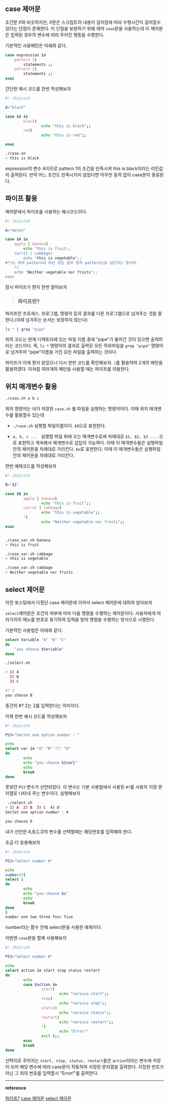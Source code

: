 ## case 제어문
조건문 if와 비슷하지만, if문은 스크립트의 내용이 길어짐에 따라 수행시간이 길어질수 있다는 단점이 존재한다.
이 단점을 보완하기 위해 제어 `case`문을 사용하는데 이 제어문은 입력된 경우의 변수에 따라 주어진 행동을 수행한다.

기본적인 사용패턴은 아래와 같다.

```bash
case expression in
	pattern 1)
    	statements ;;
    pattern 2)
    	statements ;;
esac
```

간단한 예시 코드를 한번 작성해보자

```bash
#! /bin/zsh

A="black"

case $A in
        black)
                echo "this is black";;
        red)
                echo "this is red";;

esac

./case.sh
> this is black
```
expression이 변수 A이므로 pattern 1의 조건을 만족시켜 this is black이라는 리턴값이 출력된다.
만약 어느 조건도 만족시키지 않았다면 아무런 동작 없이 case문이 종료된다.

## 파이프 활용
제어문에서 파이프를 사용하는 예시코드이다.

```bash
#! /bin/zsh

A="melon"

case $A in
	apple | banana)
    	echo "this is fruit;;
    carrit | cabbage)
    	echo "this is vegetable";;
#*)는 위의 pattern이 아닌 모든 값이 밑의 pattern으로 넘긴다는 뜻이다.
    *)
    echo "Neither vegetable nor fruits";;
esac
```

잠시 파이프가 뭔지 한번 알아보자
>### 파이프란?
파이프란 프로세스. 프로그램, 명령어 등의 결과를 다른 프로그램으로 넘겨주는 것을 말한다.(이때 넘겨주는 순서는 보장하지 않는다)
```bash
ls * | grep "pipe"
```
위의 코드는 현재 디렉토리에 있는 파일 이름 중에 "pipe"가 들어간 것이 있으면 출력하라는 코드이다.
즉, `ls *` 명령어의 결과로 출력된 모든 하위파일을 `grep "pipe"` 명령어로 넘겨주어 "pipe"이름을 가진 모든 파일을 출력하는 것이다.

파이프가 이제 뭔지 알았으니 다시 한번 코드를 확인해보자.
`|`를 활용하여 2개의 패턴을 활용하였다. 이처럼 여러개의 패턴을 사용할 때는 파이프를 이용한다.

## 위치 매개변수 활용
```bash
./case.sh a b c
```
위의 명령어는 내가 저장한 `case.sh` 쉘 파일을 실행하는 명령어이다. 
이때 위치 매개변수를 활용할수 있는데

- `./case.sh`
실행할 파일이름이다. `$0`으로 표현한다.

- `a, b, c ... `
실행할 파일 뒤에 오는 매개변수로써 차례대로 `$1, $2, $3 ....`으로 표현하고 계속해서 매개변수로 삽입이 가능하다.
이때 이 매개변수들은 실행파일안의 제어문을 차례대로 가리킨다.
`$x`로 표현한다.
이때 이 매개변수들은 실행파일안의 제어문을 차례대로 가리킨다.

한번 예제코드를 작성해보자

```bash
#! /bin/zsh

B="$1"

case $B in
        apple | banana)
                echo "this is fruit";;
        carrot | cabbage)
                echo "this is vegetable";;
        *)
                echo "Neither vegetable nor fruits";;
esac


./case_var.sh banana
> this is fruit

./case_var.sh cabbage
> this is vegetable

./case_var.sh cabbage
> Neither vegetable nor fruits
```


## select 제어문
이전 포스팅에서 다뤘던 case 제어문에 이어서 select 제어문에 대하여 알아보자

`select`제어문은 조건의 여부에 따라 다음 명령을 수행하는 제어문이다.
사용자에게 여러가지의 메뉴를 번호로 표기하여 입력을 받아 명령을 수행하는 방식으로 시행된다.

기본적인 사용법은 아래와 같다.

```bash
select Variable "A" "B" "C"
do
	"you choose $Variable"
done

./select.sh

> 1) A
  2) B
  3) C

#? 2
you choose B
```
중간의 #? 2는 2를 입력한다는 의미이다.

이제 한번 예시 코드를 작성해보자
```bash
#! /bin/zsh

PS3="Seclet one option number : "

echo
select var in "A" "B" "C" "D"
do
        echo
        echo "you choose ${var}"
        echo
        break
done
```
못보던 `PS3` 변수가 선언되었다.
이 변수는 기본 사용법에서 사용된 `#?`를 사용자 지정 문자열로 나타내 주는 변수이다.
실행해보자
```bash
 ./select.sh                                                                    
> 1) A  2) B  3) C  4) D
Seclet one option number : 4

you choose D
```
내가 선언한 A,B,C,D의 변수를 선택할때는 해당번호를 입력해야 한다.

조금 더 응용해보자

```bash
#! /bin/zsh

PS3="Select number #"

echo
number(){
select i
do
        echo
        echo "you choose $i"
        echo
        break
done
}
number one two three four five
```

number라는 함수 안에 select문을 사용한 예제이다.

이번엔 `case`문을 함께 사용해보자

```bash
#! /bin/zsh

PS3="Select number #"

echo
select action in start stop status restart
do
        echo
        case $action in
                start)
                        echo "service start";;
                stop)
                        echo "service stop";;
                status)
                        echo "service status";;
                restart)
                        echo "service restart";;
                *)
                        echo "Error!"
                exit 1;;
        esac
        break
done
```
선택지로 주어지는 `start, stop, status, restart`들은 `action`이라는 변수에 저장이 되어 해당 변수에 따라 case문이 작동하여 지정된 문자열을 출력한다.
지정한 번호가 아닌 그 외의 번호를 입력할시 "Error!"를 출력한다.



---
**reference**

[파이프?](https://etloveguitar.tistory.com/21)
[case 제어문](https://rhrhth23.tistory.com/91)
[select 제어문](https://rhrhth23.tistory.com/91)



